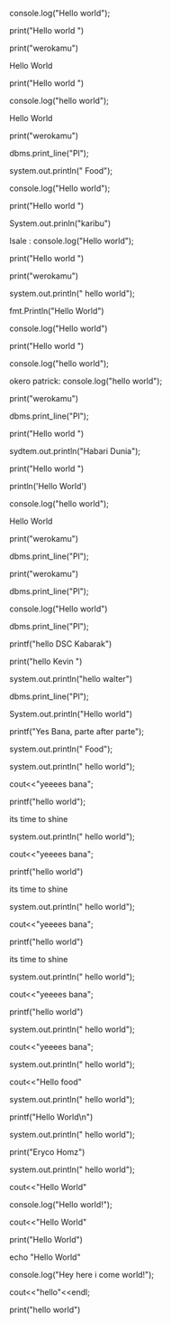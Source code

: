 console.log("Hello world");   

print("Hello world ")   

print("werokamu")   

<html> 
 <body>
   Hello World
   </body>
  </html>   
  
print("Hello world ")   

console.log("hello world");    

<p>Hello World</p>   

print("werokamu")   

dbms.print_line("Pl");   

system.out.println(" Food");   

console.log("Hello world");   

print("Hello world ")   

System.out.prinln("karibu")   

Isale : console.log("Hello world");   

print("Hello world ")   

print("werokamu")   

system.out.println(" hello world");   

fmt.Println("Hello World")   

console.log("Hello world")   

print("Hello world ")   

console.log("hello world");   

okero patrick: console.log("hello world");    

print("werokamu")     

dbms.print_line("Pl");    

print("Hello world ")   

sydtem.out.println("Habari Dunia");   

print("Hello world ")   

println('Hello World')   

console.log("hello world");   

<p>Hello World</p>  

print("werokamu")  

dbms.print_line("Pl");  

print("werokamu")   

dbms.print_line("Pl");   

console.log("Hello world")   

dbms.print_line("Pl");   

printf("hello DSC Kabarak")   

print("hello Kevin ")   

system.out.println("hello walter")   

dbms.print_line("Pl");     

System.out.println("Hello world")    

printf("Yes Bana, parte after parte");   

system.out.println(" Food");    

system.out.println(" hello world");   

cout<<"yeeees bana";   

printf("hello world");    

<p>its time to shine</p>    

system.out.println(" hello world");    

cout<<"yeeees bana";     

printf("hello world")   

<p>its time to shine</p>    

system.out.println(" hello world");       

cout<<"yeeees bana";   

printf("hello world")   

<P>its time to shine</p>   

system.out.println(" hello world");    

cout<<"yeeees bana";   

printf("hello world")   

system.out.println(" hello world");    

cout<<"yeeees bana";     

system.out.println(" hello world");          

cout<<"Hello food"    

system.out.println(" hello world");   

printf("Hello World\n")    

system.out.println(" hello world");      

print("Eryco Homz")   

system.out.println(" hello world");      

cout<<"Hello World"   

console.log("Hello world!");   

cout<<"Hello World"    

print("Hello World")        

echo "Hello World"    

console.log("Hey here i come world!");    

cout<<"hello"<<endl;   

print("hello world")

